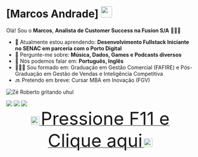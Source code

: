 # [Marcos Andrade] <img src="https://github.com/TheDudeThatCode/TheDudeThatCode/blob/master/Assets/Mario_Hello_Big.gif" width="30px">

Olá! Sou o <strong>Marcos</strong>, <strong>Analista de Customer Success na Fusion S/A</strong> 👨🏻‍💻 

- 🚀 Atualmente estou aprendendo: <strong>Desenvolvimento Fullstack Iniciante no SENAC em parceria com o Porto Digital</strong> 
- 💬 Pergunte-me sobre: <strong>Música, Dados, Games e Podcasts diversos</strong>
- 📣 Nós podemos falar em: <strong>Português, Inglês</strong>
- 👨🏻‍🎓 Sou formado em: Graduação em Gestão Comercial (FAFIRE) e Pós-Graduação em Gestão de Vendas e Inteligência Competitiva
- 🔜 Pretendo em breve: Cursar MBA em Inovação (FGV)
<div align="left">

![Zé Roberto gritando uhul](https://media.tenor.com/MboHTtFREfMAAAAC/ze-roberto.gif)



  <a href="mailto:marcosantonioandrade@pos.fafire.br" alt="Gmail">
    <img src="https://img.shields.io/badge/-Gmail-FF0000?style=flat-square&labelColor=FF0000&logo=gmail&logoColor=white&link=LINK-DO-SEU-EMAIL"/></a>

  <a href="https://www.linkedin.com/in/marcos-andrade-bb282b14a" alt="Linkedin">
    <img src="https://img.shields.io/badge/-Linkedin-0e76a8?style=flat-square&logo=Linkedin&logoColor=white&link=LINK-DO-SEU-LINKEDIN" /></a>

  <a href="https://www.instagram.com/andradethings__" alt="Instagram">
    <img src="https://img.shields.io/badge/-Instagram-DF0174?style=flat-square&labelColor=DF0174&logo=instagram&logoColor=white&link=LINK-DO-SEU-INSTAGRAM"/></a>

  
  <div align= "center">
   <a href="https://fakeupdate.net/win10ue/" target="_blank">
    <img src="https://upload.wikimedia.org/wikipedia/pt/7/73/Trollface.png" width="23px"/> <font size="7"> Pressione F11 e Clique aqui</font> <img src="https://upload.wikimedia.org/wikipedia/pt/7/73/Trollface.png" width="23px"/> </a>

  
  
</div>
